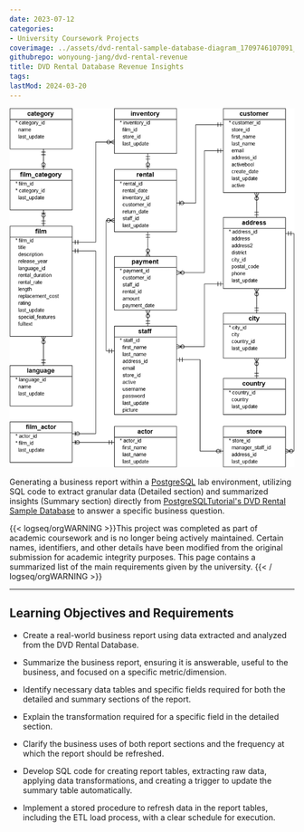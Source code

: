 ```yaml
---
date: 2023-07-12
categories:
- University Coursework Projects
coverimage: ../assets/dvd-rental-sample-database-diagram_1709746107091_0.png
githubrepo: wonyoung-jang/dvd-rental-revenue
title: DVD Rental Database Revenue Insights
tags:
lastMod: 2024-03-20
---
```

![dvd-rental-sample-database-diagram.png](/assets/dvd-rental-sample-database-diagram_1709746107091_0.png)

Generating a business report within a [PostgreSQL](https://www.postgresql.org/) lab environment, utilizing SQL code to extract granular data (Detailed section) and summarized insights (Summary section) directly from [PostgreSQLTutorial's DVD Rental Sample Database](https://www.postgresqltutorial.com/postgresql-getting-started/postgresql-sample-database/) to answer a specific business question.

{{< logseq/orgWARNING >}}This project was completed as part of academic coursework and is no longer being actively maintained. Certain names, identifiers, and other details have been modified from the original submission for academic integrity purposes. This page contains a summarized list of the main requirements given by the university.
{{< / logseq/orgWARNING >}}

---

## Learning Objectives and Requirements

  + Create a real-world business report using data extracted and analyzed from the DVD Rental Database.

  + Summarize the business report, ensuring it is answerable, useful to the business, and focused on a specific metric/dimension.

  + Identify necessary data tables and specific fields required for both the detailed and summary sections of the report.

  + Explain the transformation required for a specific field in the detailed section.

  + Clarify the business uses of both report sections and the frequency at which the report should be refreshed.

  + Develop SQL code for creating report tables, extracting raw data, applying data transformations, and creating a trigger to update the summary table automatically.

  + Implement a stored procedure to refresh data in the report tables, including the ETL load process, with a clear schedule for execution.
